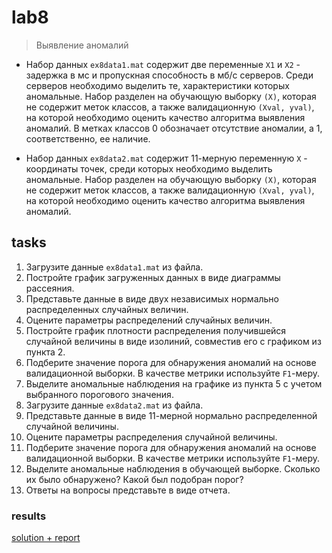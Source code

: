 # lab8
> Выявление аномалий

- Набор данных `ex8data1.mat` содержит две переменные `X1` и `X2` - задержка в мс и пропускная способность в мб/c серверов. Среди серверов необходимо выделить те, характеристики которых аномальные. Набор разделен на обучающую выборку `(X)`, которая не содержит меток классов, а также валидационную `(Xval, yval)`, на которой необходимо оценить качество алгоритма выявления аномалий. В метках классов 0 обозначает отсутствие аномалии, а 1, соответственно, ее наличие.

- Набор данных `ex8data2.mat` содержит 11-мерную переменную `X` - координаты точек, среди которых необходимо выделить аномальные. Набор разделен на обучающую выборку `(X)`, которая не содержит меток классов, а также валидационную `(Xval, yval)`, на которой необходимо оценить качество алгоритма выявления аномалий.

## tasks

1. Загрузите данные `ex8data1.mat` из файла.
2. Постройте график загруженных данных в виде диаграммы рассеяния.
3. Представьте данные в виде двух независимых нормально распределенных случайных величин.
4. Оцените параметры распределений случайных величин.
5. Постройте график плотности распределения получившейся случайной величины в виде изолиний, совместив его с графиком из пункта 2.
6. Подберите значение порога для обнаружения аномалий на основе валидационной выборки. В качестве метрики используйте `F1`-меру.
7. Выделите аномальные наблюдения на графике из пункта 5 с учетом выбранного порогового значения.
8. Загрузите данные `ex8data2.mat` из файла.
9. Представьте данные в виде 11-мерной нормально распределенной случайной величины.
10. Оцените параметры распределения случайной величины.
11. Подберите значение порога для обнаружения аномалий на основе валидационной выборки. В качестве метрики используйте `F1`-меру.
12. Выделите аномальные наблюдения в обучающей выборке. Сколько их было обнаружено? Какой был подобран порог?
13. Ответы на вопросы представьте в виде отчета.

### results

[solution + report](/ml/lab8/lab8.ipynb)
